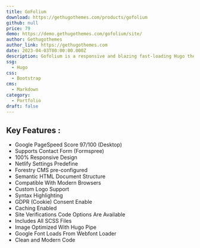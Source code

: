 ```yaml
---
title: GoFolium
download: https://gethugothemes.com/products/gofolium
github: null
price: 79
demo: https://demo.gethugothemes.com/gofolium/site/
author: Gethugothemes
author_link: https://gethugothemes.com
date: 2023-04-03T00:00:00.000Z
description: Gofolium is a responsive and blazing fast-loading Hugo theme optimized to provide a portfolio site for scientists and researchers.
ssg:
  - Hugo
css:
  - Bootstrap
cms:
  - Markdown
category:
  - Portfolio
draft: false
---
```



## Key Features :

- Google PageSpeed Score 97/100 (Desktop)
- Supports Contact Form (Formspree)
- 100% Responsive Design
- Netlify Settings Predefine
- Forestry CMS pre-configured
- Semantic HTML Document Structure
- Compatible With Modern Browsers
- Custom Logo Support
- Syntax Highlighting
- GDPR (Cookie) Consent Enable
- Caching Enabled
- Site Verifications Code Options Are Available
- Includes All SCSS Files
- Image Optimized With Hugo Pipe
- Google Font Loads From Webfont Loader
- Clean and Modern Code
